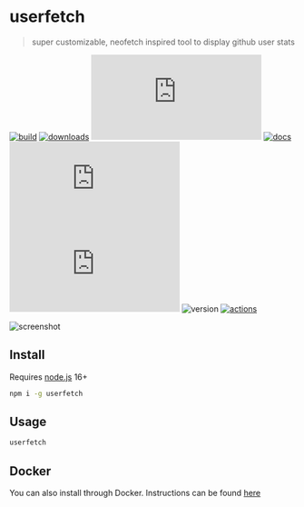 # userfetch


> super customizable, neofetch inspired tool to display github user stats


[![build]](https://github.com/userfetch/userfetch.js/actions/workflows/test.yml) [![downloads]](https://www.npmjs.com/package/userfetch) [![stars]](https://github.com/userfetch/userfetch.js/stargazers) [![docs]](https://userfetch.js.org/docs/) ![language] [![license]](https://github.com/userfetch/userfetch.js/blob/main/LICENSE.md) ![version] [![actions]](https://github.com/userfetch/userfetch-action)


![screenshot](https://user-images.githubusercontent.com/58023300/135974115-ec2c3616-1bb6-4099-bc9b-0d4153a75893.png)


## Install

Requires [node.js](https://nodejs.org/en/) 16+

```bash
npm i -g userfetch
```

## Usage

```bash
userfetch
```

## Docker

You can also install through Docker. Instructions can be found [here](/docker/)


[build]: https://img.shields.io/github/workflow/status/userfetch/userfetch.js/test?label=Build&style=flat-square "build status"

[downloads]: https://img.shields.io/npm/dt/userfetch?color=%23cb0000&label=Downloads&logoColor=%23ffff00&style=flat-square "npm downloads"

[stars]: https://img.shields.io/github/stars/userfetch/userfetch.js?color=%23f7df1e&label=Stars&style=flat-square "stars"

[docs]: https://img.shields.io/badge/Docs-%3E-informational?style=flat-square "docs"

[language]: https://img.shields.io/github/languages/top/userfetch/userfetch.js?label=TypeScript&color=%233178c6&style=flat-square "top language"

[license]: https://img.shields.io/github/license/userfetch/userfetch.js?label=License&style=flat-square "MIT licensed"

[version]: https://img.shields.io/npm/v/userfetch?label=Version&style=flat-square "version"

[actions]: https://img.shields.io/docker/pulls/aryan02420/userfetch?color=%231993ef&label=Actions%20Runs&style=flat-square "actions ran"
